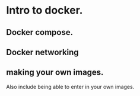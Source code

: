 # Intro to docker.

## Docker compose.

## Docker networking

## making your own images.
Also include being able to enter in your own images.

